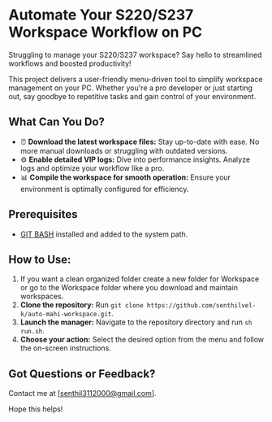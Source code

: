 # Automate Your S220/S237 Workspace Workflow on PC

Struggling to manage your S220/S237 workspace? Say hello to streamlined workflows and boosted productivity!

This project delivers a user-friendly menu-driven tool to simplify workspace management on your PC. Whether you're a pro developer or just starting out, say goodbye to repetitive tasks and gain control of your environment.

## What Can You Do?

- ⏰ **Download the latest workspace files:** Stay up-to-date with ease. No more manual downloads or struggling with outdated versions.
- ⚙️ **Enable detailed VIP logs:** Dive into performance insights. Analyze logs and optimize your workflow like a pro.
- 📊 **Compile the workspace for smooth operation:** Ensure your environment is optimally configured for efficiency.

## Prerequisites

- [GIT BASH](https://gitforwindows.org/) installed and added to the system path.

## How to Use:
1. If you want a clean organized folder create a new folder for Workspace or go to the Workspace folder where you download and maintain workspaces.
1. **Clone the repository:** Run `git clone https://github.com/senthilvel-k/auto-mahi-workspace.git`.
4. **Launch the manager:** Navigate to the repository directory and run `sh run.sh`.
5. **Choose your action:** Select the desired option from the menu and follow the on-screen instructions.


## Got Questions or Feedback?

 Contact me at [senthil3112000@gmail.com].



Hope this helps! 

